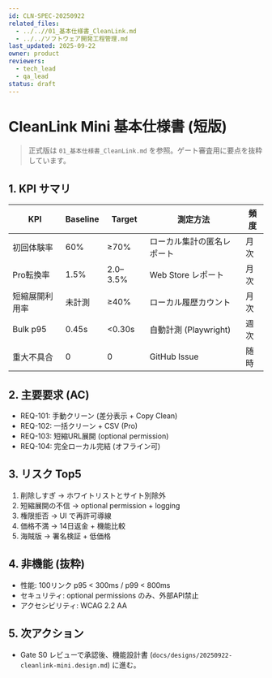 ```yaml
---
id: CLN-SPEC-20250922
related_files:
  - ../..//01_基本仕様書_CleanLink.md
  - ../../ソフトウェア開発工程管理.md
last_updated: 2025-09-22
owner: product
reviewers:
  - tech_lead
  - qa_lead
status: draft
---
```


# CleanLink Mini 基本仕様書 (短版)

> 正式版は `01_基本仕様書_CleanLink.md` を参照。ゲート審査用に要点を抜粋しています。

## 1. KPI サマリ
| KPI | Baseline | Target | 測定方法 | 頻度 |
|---|---|---|---|---|
| 初回体験率 | 60% | ≥70% | ローカル集計の匿名レポート | 月次 |
| Pro転換率 | 1.5% | 2.0–3.5% | Web Store レポート | 月次 |
| 短縮展開利用率 | 未計測 | ≥40% | ローカル履歴カウント | 月次 |
| Bulk p95 | 0.45s | <0.30s | 自動計測 (Playwright) | 週次 |
| 重大不具合 | 0 | 0 | GitHub Issue | 随時 |

## 2. 主要要求 (AC)
- REQ-101: 手動クリーン (差分表示 + Copy Clean)
- REQ-102: 一括クリーン + CSV (Pro)
- REQ-103: 短縮URL展開 (optional permission)
- REQ-104: 完全ローカル完結 (オフライン可)

## 3. リスク Top5
1. 削除しすぎ → ホワイトリストとサイト別除外
2. 短縮展開の不信 → optional permission + logging
3. 権限拒否 → UI で再許可導線
4. 価格不満 → 14日返金 + 機能比較
5. 海賊版 → 署名検証 + 低価格

## 4. 非機能 (抜粋)
- 性能: 100リンク p95 < 300ms / p99 < 800ms
- セキュリティ: optional permissions のみ、外部API禁止
- アクセシビリティ: WCAG 2.2 AA

## 5. 次アクション
- Gate S0 レビューで承認後、機能設計書 (`docs/designs/20250922-cleanlink-mini.design.md`) に進む。

